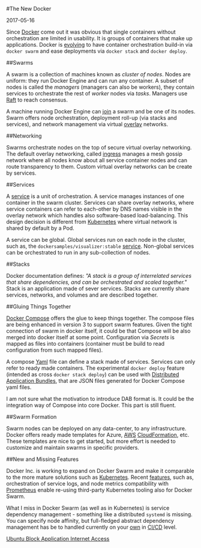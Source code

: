 #The New Docker

2017-05-16

Since [Docker](https://www.docker.com/) come out it was obvious that single containers without orchestration are limited in usability. It is groups of containers that make up applications. Docker is [evolving](https://docs.docker.com/get-started/) to have container orchestration build-in via `docker swarm` and ease deployments via `docker stack` and `docker deploy`.

##Swarms

A swarm is a collection of machines known as *cluster of nodes*. Nodes are uniform: they run Docker Engine and can run any container. A subset of nodes is called the *managers* (managers can also be workers), they contain services to orchestrate the rest of *worker* nodes via *tasks*. Managers use <a href="https://en.wikipedia.org/wiki/Raft_(computer_science)">Raft</a> to reach consensus. 

A machine running Docker Engine can [join](https://docs.docker.com/engine/swarm/manage-nodes/) a swarm and be one of its nodes. Swarm offers node orchestration, deployment roll-up (via stacks and services), and network management via virtual [overlay](https://docs.docker.com/engine/swarm/networking/) networks.

##Networking

Swarms orchestrate nodes on the top of secure virtual overlay networking. The default overlay networking, called [ingress](https://docs.docker.com/engine/swarm/ingress/) manages a mesh gossip network where all nodes know about all service container nodes and can route transparency to them. Custom virtual overlay networks can be create by services.

##Services

A [service](https://docs.docker.com/engine/swarm/swarm-tutorial/deploy-service/) is a unit of orchestration. A service manages instances of one container in the swarm cluster. Services can share overlay networks, where service containers can refer to each-other by DNS names visible in the overlay network which handles also software-based load-balancing. This design decision is different from [Kubernetes](https://kubernetes.io/) where virtual network is shared by default by a Pod.

A service can be global. Global services run on each node in the cluster, such as, the `dockersamples/visualizer:stable` [service](https://github.com/dockersamples/docker-swarm-visualizer). Non-global services can be orchestrated to run in any sub-collection of nodes.

##Stacks

Docker documentation defines: *"A stack is a group of interrelated services that share dependencies, and can be orchestrated and scaled together."* Stack is an application made of sever services. Stacks are currently share services, networks, and volumes and are described together.

##Gluing Things Together

[Docker Compose](https://docs.docker.com/compose/overview/) offers the glue to keep things together. The compose files are being enhanced in version 3 to support swarm features. Given the tight connection of swarm in docker itself, it could be that Compose will be also merged into docker itself at some point. Configuration via *Secrets* is mapped as files into containers (container must be build to read configuration from such mapped files).

A compose [Yaml](https://en.wikipedia.org/wiki/YAML) file can define a stack made of services. Services can only refer to ready made containers. The experimental `docker deploy` feature (intended as cross `docker stack deploy`) can be used with [Distributed Application Bundles](https://blog.docker.com/2016/06/docker-app-bundle/), that are JSON files generated for Docker Compose yaml files. 

I am not sure what the motivation to introduce DAB format is. It could be the integration way of Compose into core Docker. This part is still fluent.

##Swarm Formation

Swarm nodes can be deployed on any data-center, to any infrastructure. Docker offers ready made templates for Azure, [AWS](https://stelligent.com/2017/02/21/docker-swarm-mode-on-aws/) [CloudFormation](https://console.aws.amazon.com/cloudformation/home), etc. These templates are nice to get started, but more effort is needed to customize and maintain swarms in specific providers.

##New and Missing Features

Docker Inc. is working to expand on Docker Swarm and make it comparable to the more mature solutions such as [Kubernetes](https://kubernetes.io/). Recent [features](https://sreeninet.wordpress.com/2017/01/27/docker-1-13-experimental-features/), such as, orchestration of service logs, and node metrics compatibility with [Prometheus](https://prometheus.io/) enable re-using third-party Kubernetes tooling also for Docker Swarm.

What I miss in Docker Swarm (as well as in Kubernetes) is service dependency management - something like a distributed `systemd` is missing. You can specify node affinity, but full-fledged abstract dependency management has be to handled currently on your [own](https://www.docker.com/use-cases/cicd) in [CI/CD](https://en.wikipedia.org/wiki/CI/CD) level.

<ins class='nfooter'><a rel='next' id='fnext' href='#blog/2017/2017-05-09-Ubuntu-Block-Application-Internet-Access.md'>Ubuntu Block Application Internet Access</a></ins>
